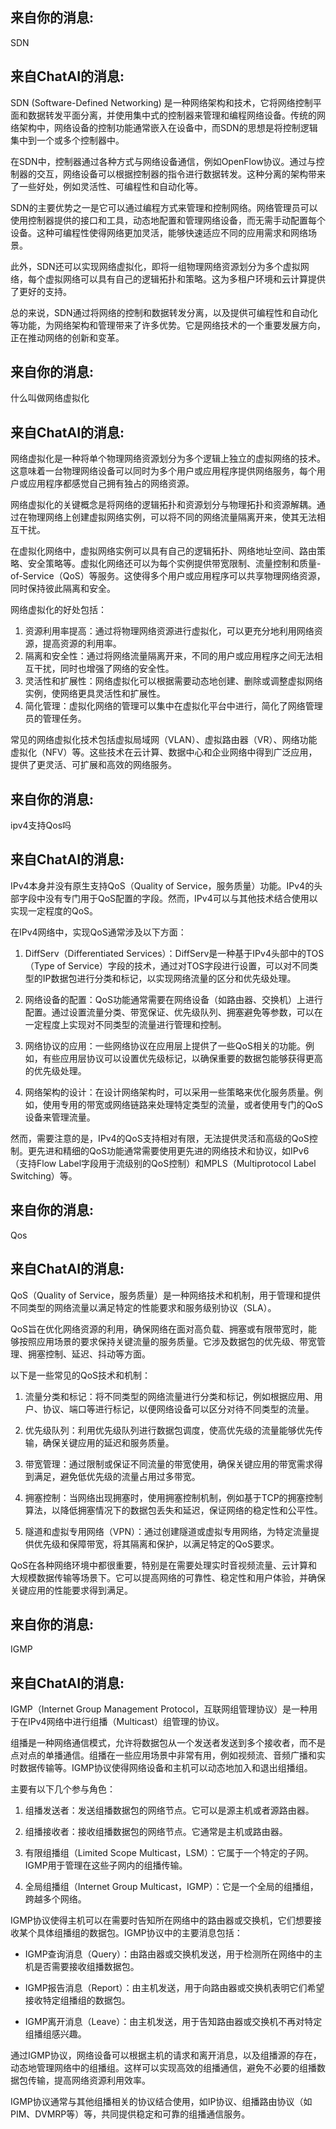 ## 来自你的消息:
SDN

## 来自ChatAI的消息:
SDN (Software-Defined Networking) 是一种网络架构和技术，它将网络控制平面和数据转发平面分离，并使用集中式的控制器来管理和编程网络设备。传统的网络架构中，网络设备的控制功能通常嵌入在设备中，而SDN的思想是将控制逻辑集中到一个或多个控制器中。

在SDN中，控制器通过各种方式与网络设备通信，例如OpenFlow协议。通过与控制器的交互，网络设备可以根据控制器的指令进行数据转发。这种分离的架构带来了一些好处，例如灵活性、可编程性和自动化等。

SDN的主要优势之一是它可以通过编程方式来管理和控制网络。网络管理员可以使用控制器提供的接口和工具，动态地配置和管理网络设备，而无需手动配置每个设备。这种可编程性使得网络更加灵活，能够快速适应不同的应用需求和网络场景。

此外，SDN还可以实现网络虚拟化，即将一组物理网络资源划分为多个虚拟网络，每个虚拟网络可以具有自己的逻辑拓扑和策略。这为多租户环境和云计算提供了更好的支持。

总的来说，SDN通过将网络的控制和数据转发分离，以及提供可编程性和自动化等功能，为网络架构和管理带来了许多优势。它是网络技术的一个重要发展方向，正在推动网络的创新和变革。

## 来自你的消息:
什么叫做网络虚拟化

## 来自ChatAI的消息:
网络虚拟化是一种将单个物理网络资源划分为多个逻辑上独立的虚拟网络的技术。这意味着一台物理网络设备可以同时为多个用户或应用程序提供网络服务，每个用户或应用程序都感觉自己拥有独占的网络资源。

网络虚拟化的关键概念是将网络的逻辑拓扑和资源划分与物理拓扑和资源解耦。通过在物理网络上创建虚拟网络实例，可以将不同的网络流量隔离开来，使其无法相互干扰。

在虚拟化网络中，虚拟网络实例可以具有自己的逻辑拓扑、网络地址空间、路由策略、安全策略等。虚拟化网络还可以为每个实例提供带宽限制、流量控制和质量-of-Service（QoS）等服务。这使得多个用户或应用程序可以共享物理网络资源，同时保持彼此隔离和安全。

网络虚拟化的好处包括：

1. 资源利用率提高：通过将物理网络资源进行虚拟化，可以更充分地利用网络资源，提高资源的利用率。
2. 隔离和安全性：通过将网络流量隔离开来，不同的用户或应用程序之间无法相互干扰，同时也增强了网络的安全性。
3. 灵活性和扩展性：网络虚拟化可以根据需要动态地创建、删除或调整虚拟网络实例，使网络更具灵活性和扩展性。
4. 简化管理：虚拟化网络的管理可以集中在虚拟化平台中进行，简化了网络管理员的管理任务。

常见的网络虚拟化技术包括虚拟局域网（VLAN）、虚拟路由器（VR）、网络功能虚拟化（NFV）等。这些技术在云计算、数据中心和企业网络中得到广泛应用，提供了更灵活、可扩展和高效的网络服务。

## 来自你的消息:
ipv4支持Qos吗

## 来自ChatAI的消息:
IPv4本身并没有原生支持QoS（Quality of Service，服务质量）功能。IPv4的头部字段中没有专门用于QoS配置的字段。然而，IPv4可以与其他技术结合使用以实现一定程度的QoS。

在IPv4网络中，实现QoS通常涉及以下方面：

1. DiffServ（Differentiated Services）：DiffServ是一种基于IPv4头部中的TOS（Type of Service）字段的技术，通过对TOS字段进行设置，可以对不同类型的IP数据包进行分类和标记，以实现网络流量的区分和优先级处理。

2. 网络设备的配置：QoS功能通常需要在网络设备（如路由器、交换机）上进行配置。通过设置流量分类、带宽保证、优先级队列、拥塞避免等参数，可以在一定程度上实现对不同类型的流量进行管理和控制。

3. 网络协议的应用：一些网络协议在应用层上提供了一些QoS相关的功能。例如，有些应用层协议可以设置优先级标记，以确保重要的数据包能够获得更高的优先级处理。

4. 网络架构的设计：在设计网络架构时，可以采用一些策略来优化服务质量。例如，使用专用的带宽或网络链路来处理特定类型的流量，或者使用专门的QoS设备来管理流量。

然而，需要注意的是，IPv4的QoS支持相对有限，无法提供灵活和高级的QoS控制。更先进和精细的QoS功能通常需要使用更先进的网络技术和协议，如IPv6（支持Flow Label字段用于流级别的QoS控制）和MPLS（Multiprotocol Label Switching）等。

## 来自你的消息:
Qos

## 来自ChatAI的消息:
QoS（Quality of Service，服务质量）是一种网络技术和机制，用于管理和提供不同类型的网络流量以满足特定的性能要求和服务级别协议（SLA）。

QoS旨在优化网络资源的利用，确保网络在面对高负载、拥塞或有限带宽时，能够按照应用场景的要求保持关键流量的服务质量。它涉及数据包的优先级、带宽管理、拥塞控制、延迟、抖动等方面。

以下是一些常见的QoS技术和机制：

1. 流量分类和标记：将不同类型的网络流量进行分类和标记，例如根据应用、用户、协议、端口等进行标记，以便网络设备可以区分对待不同类型的流量。

2. 优先级队列：利用优先级队列进行数据包调度，使高优先级的流量能够优先传输，确保关键应用的延迟和服务质量。

3. 带宽管理：通过限制或保证不同流量的带宽使用，确保关键应用的带宽需求得到满足，避免低优先级的流量占用过多带宽。

4. 拥塞控制：当网络出现拥塞时，使用拥塞控制机制，例如基于TCP的拥塞控制算法，以降低拥塞情况下的数据包丢失和延迟，保证网络的稳定性和公平性。

5. 隧道和虚拟专用网络（VPN）：通过创建隧道或虚拟专用网络，为特定流量提供优先级和保障带宽，将其隔离和保护，以满足特定的QoS要求。

QoS在各种网络环境中都很重要，特别是在需要处理实时音视频流量、云计算和大规模数据传输等场景下。它可以提高网络的可靠性、稳定性和用户体验，并确保关键应用的性能要求得到满足。

## 来自你的消息:
IGMP

## 来自ChatAI的消息:
IGMP（Internet Group Management Protocol，互联网组管理协议）是一种用于在IPv4网络中进行组播（Multicast）组管理的协议。

组播是一种网络通信模式，允许将数据包从一个发送者发送到多个接收者，而不是点对点的单播通信。组播在一些应用场景中非常有用，例如视频流、音频广播和实时数据传输等。IGMP协议使得网络设备和主机可以动态地加入和退出组播组。

主要有以下几个参与角色：

1. 组播发送者：发送组播数据包的网络节点。它可以是源主机或者源路由器。

2. 组播接收者：接收组播数据包的网络节点。它通常是主机或路由器。

3. 有限组播组（Limited Scope Multicast，LSM）：它属于一个特定的子网。IGMP用于管理在这些子网内的组播传输。

4. 全局组播组（Internet Group Multicast，IGMP）：它是一个全局的组播组，跨越多个网络。

IGMP协议使得主机可以在需要时告知所在网络中的路由器或交换机，它们想要接收某个具体组播组的数据包。IGMP协议中的主要消息包括：

- IGMP查询消息（Query）：由路由器或交换机发送，用于检测所在网络中的主机是否需要接收组播数据包。

- IGMP报告消息（Report）：由主机发送，用于向路由器或交换机表明它们希望接收特定组播组的数据包。

- IGMP离开消息（Leave）：由主机发送，用于告知路由器或交换机不再对特定组播组感兴趣。

通过IGMP协议，网络设备可以根据主机的请求和离开消息，以及组播源的存在，动态地管理网络中的组播组。这样可以实现高效的组播通信，避免不必要的组播数据包传输，提高网络资源利用效率。

IGMP协议通常与其他组播相关的协议结合使用，如IP协议、组播路由协议（如PIM、DVMRP等）等，共同提供稳定和可靠的组播通信服务。

